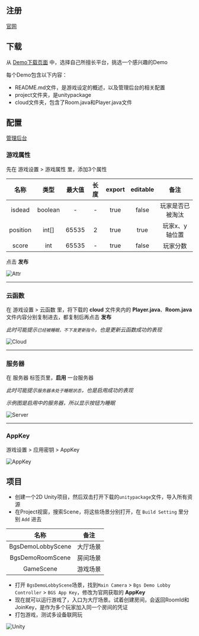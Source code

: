 
## 注册

[官网](https://game.bmob.cn)

## 下载

从 [Demo下载页面](https://game.bmob.cn/download) 中，选择自己所擅长平台，挑选一个感兴趣的Demo
    
每个Demo包含以下内容：

- README.md文件，是游戏设定的概述，以及管理后台的相关配置
- project文件夹，是unitypackage
- cloud文件夹，包含了Room.java和Player.java文件
## 配置

[管理后台](https://game.bmob.cn/console)

### 游戏属性

先在 游戏设置 > 游戏属性 里，添加3个属性

名称|类型|最大值|长度|export|editable|备注
:--:|:--:|:--:|:--:|:--:|:--:|:--:
isdead|boolean|-|-|true|false|玩家是否已被淘汰
position|int[]|65535|2|true|true|玩家x、y轴位置
score|int|65535|-|true|false|玩家分数

点击 **发布** 

![Attr](https://bmob-cdn-14496.b0.upaiyun.com/2018/04/10/969d75ac40a48def80e1aaab031db534.jpg)

----

### 云函数

在 游戏设置 > 云函数 里，将下载的 **cloud** 文件夹内的 **Player.java**、**Room.java** 文件内容分别复制进去，都复制后再点击 **发布**

*此时可能提示`已经被睡眠，不下发更新指令`，也是更新云函数成功的表现*


![Cloud](https://bmob-cdn-14496.b0.upaiyun.com/2018/04/10/f052c8d34011d16c8095bcf9cc6af519.jpg)

----

### 服务器

在 服务器 标签页里，**启用** 一台服务器

*此时可能提示`服务器未处于睡眠状态`，也是启用成功的表现*

*示例图是启用中的服务器，所以显示按钮为睡眠*

![Server](https://bmob-cdn-14496.b0.upaiyun.com/2018/04/10/e94ef77840c4c89380026a27ed36d695.jpg)

----

### AppKey

游戏设置 > 应用密钥 > AppKey

![AppKey](https://bmob-cdn-14496.b0.upaiyun.com/2018/04/10/9e583f0140450b708063a0f598bdc99c.jpg)

## 项目

- 创建一个2D Unity项目，然后双击打开下载的`unitypackage`文件，导入所有资源
- 在Project视窗，搜索Scene，将这些场景分别打开，在 `Build Setting` 里分别 `Add` 进去
    

名称|备注
:--:|:--:
BgsDemoLobbyScene|大厅场景
BgsDemoRoomScene|房间场景
GameScene|游戏场景


- 打开 `BgsDemoLobbyScene`场景，找到`Main Camera` > `Bgs Demo Lobby Controller` > `BGS App Key`，修改为官网获取的 **AppKey**
- 现在就可以运行游戏了，入口为大厅场景。试着创建房间，会返回RoomId和JoinKey，是作为多个玩家加入同一个房间的凭证
- 打包游戏，测试多设备联网玩

![Unity](https://bmob-cdn-14496.b0.upaiyun.com/2018/04/10/f5f5576b4045a2d6809e9b693518a6b8.jpg)
